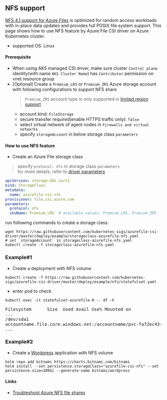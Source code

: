 ## NFS support
[NFS 4.1 support for Azure Files](https://docs.microsoft.com/en-us/azure/storage/files/files-nfs-protocol) is optimized for random access workloads with in-place data updates and provides full POSIX file system support. This page shows how to use NFS feature by Azure File CSI driver on Azure Kubernetes cluster.

- supported OS: Linux

#### Prerequisite
 - When using AKS managed CSI driver, make sure cluster `Control plane` identity(with name `AKS Cluster Name`) has `Contributor` permission on vnet resource group
 - [Optional] Create a `Premium_LRS` or `Premium_ZRS` Azure storage account with following configurations to support NFS share
   > `Premium_ZRS` account type is only supported in [limited region support](https://docs.microsoft.com/en-us/azure/storage/common/storage-redundancy#zone-redundant-storage)
   - account kind: `FileStorage`
   - secure transfer required(enable HTTPS traffic only): `false`
   - select virtual network of agent nodes in `Firewalls and virtual networks`
   - specify `storageAccount` in below storage class `parameters`

#### How to use NFS feature
 - Create an Azure File storage class
> specify `protocol: nfs` in storage class `parameters`
> </br>for more details, refer to [driver parameters](../../../docs/driver-parameters.md)
```yaml
apiVersion: storage.k8s.io/v1
kind: StorageClass
metadata:
  name: azurefile-csi-nfs
provisioner: file.csi.azure.com
parameters:
  protocol: nfs
  skuName: Premium_LRS  # available values: Premium_LRS, Premium_ZRS
```

run following commands to create a storage class:
```console
wget https://raw.githubusercontent.com/kubernetes-sigs/azurefile-csi-driver/master/deploy/example/storageclass-azurefile-nfs.yaml
# set `storageAccount` in storageclass-azurefile-nfs.yaml
kubectl create -f storageclass-azurefile-nfs.yaml
```

### Example#1
 - Create a deployment with NFS volume
```console
kubectl create -f https://raw.githubusercontent.com/kubernetes-sigs/azurefile-csi-driver/master/deploy/example/nfs/statefulset.yaml
```

 - enter pod to check
```console
kubectl exec -it statefulset-azurefile-0 -- df -h
```
<pre>
Filesystem      Size  Used Avail Use% Mounted on
...
/dev/sda1                                                                                 29G   11G   19G  37% /etc/hosts
accountname.file.core.windows.net:/accountname/pvc-fa72ec43-ae64-42e4-a8a2-556606f5da38  100G     0  100G   0% /mnt/azurefile
...
</pre>

### Example#2
 - Create a [Wordpress](https://github.com/bitnami/charts/tree/master/bitnami/wordpress) application with NFS volume
```console
helm repo add bitnami https://charts.bitnami.com/bitnami
helm install --set persistence.storageClass="azurefile-csi-nfs" --set persistence.size=100Gi --generate-name bitnami/wordpress
```

#### Links
 - [Troubleshoot Azure NFS file shares](https://docs.microsoft.com/en-us/azure/storage/files/storage-troubleshooting-files-nfs)
